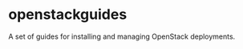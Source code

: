 openstackguides
===============

A set of guides for installing and managing OpenStack deployments.
